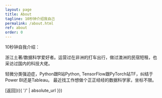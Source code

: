 ```yaml
---
layout: page
title: About
tagline: 10秒钟介绍我自己
permalink: /about.html
ref: about
order: 0
---
```


10秒钟自我介绍：

浙江土著/数据科学爱好者。运营过在非洲的打车出行，做过澳洲的民宿短租，也采访过国内的科技大佬。

轻微分类强迫症，Python跟R站Python, TensorFlow跟PyTorch站TF，纠结于Power BI还是Tableau。
最近找工作想做个正正经经的数据科学家，坐标不限。


[返回]({{ '/' | absolute_url }})
